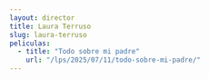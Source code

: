 ```yaml
---
layout: director
title: Laura Terruso
slug: laura-terruso
peliculas:
  - title: "Todo sobre mi padre"
    url: "/lps/2025/07/11/todo-sobre-mi-padre/"
---
```

